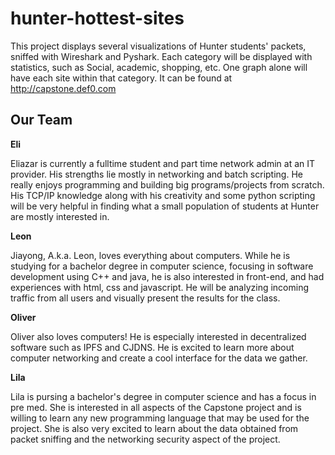 # hunter-hottest-sites


This project displays several visualizations of Hunter students' packets, sniffed with Wireshark and Pyshark. Each category will be displayed with statistics, such as Social, academic, shopping, etc. One graph alone will have each site within that category. It can be found at http://capstone.def0.com

## Our Team

**Eli**

Eliazar is currently a fulltime student and part time network admin at an IT provider. His strengths lie mostly in networking and batch scripting. He really enjoys programming and building big programs/projects from scratch. His TCP/IP knowledge along with his creativity and some python scripting will be very helpful in finding what a small population of students at Hunter are mostly interested in.

**Leon**

Jiayong, A.k.a. Leon, loves everything about computers. While he is studying for a bachelor degree in computer science, focusing in software development using C++ and java, he is also interested in front-end, and had experiences with html, css and javascript. He will be analyzing incoming traffic from all users and visually present the results for the class.

**Oliver**

Oliver also loves computers! He is especially interested in decentralized software such as IPFS and CJDNS. He is excited to learn more about computer networking and create a cool interface for the data we gather.

**Lila**

Lila is pursing a bachelor's degree in computer science and has a focus in pre med. She is interested in all aspects of the Capstone project and is willing to learn any new programming language that may be used for the project. She is also very excited to learn about the data obtained from packet sniffing and the networking security aspect of the project.
 
